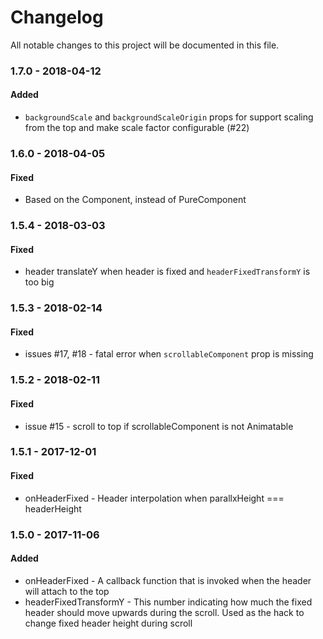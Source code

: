 # Changelog

All notable changes to this project will be documented in this file.

### 1.7.0 - 2018-04-12

#### Added

* `backgroundScale` and `backgroundScaleOrigin` props for support scaling from the top and make scale factor configurable (#22)

### 1.6.0 - 2018-04-05

#### Fixed

* Based on the Component, instead of PureComponent

### 1.5.4 - 2018-03-03

#### Fixed

* header translateY when header is fixed and `headerFixedTransformY` is too big

### 1.5.3 - 2018-02-14

#### Fixed

* issues #17, #18 - fatal error when `scrollableComponent` prop is missing

### 1.5.2 - 2018-02-11

#### Fixed

* issue #15 - scroll to top if scrollableComponent is not Animatable

### 1.5.1 - 2017-12-01

#### Fixed

* onHeaderFixed - Header interpolation when parallxHeight === headerHeight

### 1.5.0 - 2017-11-06

#### Added

* onHeaderFixed - A callback function that is invoked when the header will attach to the top
* headerFixedTransformY - This number indicating how much the fixed header should move upwards during the scroll. Used as the hack to change fixed header height during scroll
